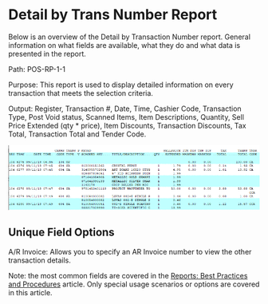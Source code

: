# Detail by Trans Number Report

<PageHeader />

Below is an overview of the Detail by Transaction Number report. General information on what fields are available, what they do and what data is presented in the report.

Path: POS-RP-1-1

Purpose: This report is used to display detailed information on every transaction that meets the selection criteria.

Output: Register, Transaction #, Date, Time, Cashier Code, Transaction Type, Post Void status, Scanned Items, Item Descriptions, Quantity, Sell Price Extended (qty \* price), Item Discounts, Transaction Discounts, Tax Total, Transaction Total and Tender Code.

![](./pos-rp-1-1.1.png)

## Unique Field Options

A/R Invoice: Allows you to specify an AR Invoice number to view the other transaction details.

Note: the most common fields are covered in the [Reports: Best Practices and Procedures](./../reports-best-practices-and-procedures/README.md) article. Only special usage scenarios or options are covered in this article.

<PageFooter />
